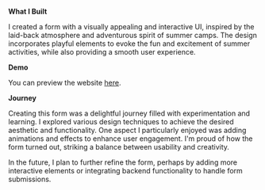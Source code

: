 **What I Built**

I created a form with a visually appealing and interactive UI, inspired by the laid-back atmosphere and adventurous spirit of summer camps. The design incorporates playful elements to evoke the fun and excitement of summer activities, while also providing a smooth user experience.

**Demo**

You can preview the website [here](hikolakita1.neocities.org).

**Journey**

Creating this form was a delightful journey filled with experimentation and learning. I explored various design techniques to achieve the desired aesthetic and functionality. 
One aspect I particularly enjoyed was adding animations and effects to enhance user engagement. I'm proud of how the form turned out, striking a balance between usability and creativity.

In the future, I plan to further refine the form, perhaps by adding more interactive elements or integrating backend functionality to handle form submissions.
